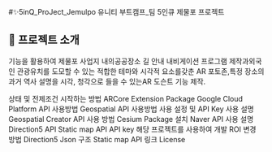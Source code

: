 #:sparkles:5inQ_ProJect_Jemulpo
유니티 부트캠프_팀 5인큐 제물포 프로젝트

## :tada: 프로젝트 소개
기능을 활용하여 제물포 사업지 내의공공장소 길 안내 내비게이션 프로그램 제작과외국인 관광유치를 도모할 수 있는 적합한 테마와 시각적 요소를갖춘 AR 포토존,특정 장소의 과거 역사 설명을 시각, 청각으로 들을 수 있는AR 도슨트 기능 제작.

상태 및 전제조건
시작하는 방법
ARCore Extension Package
Google Cloud Platform API 사용방법
Geospatial API 사용방법
사용 설정 및 API Key 사용 설명
Geospatial Creator API 사용 방법
Cesium Package 설치
Naver API 사용 설명
Direction5 API
Static map API
API key
해당 프로젝트를 사용하여 개발 
ROI 변경 방법
Direction5 Json 구조
Static map API 링크
License
